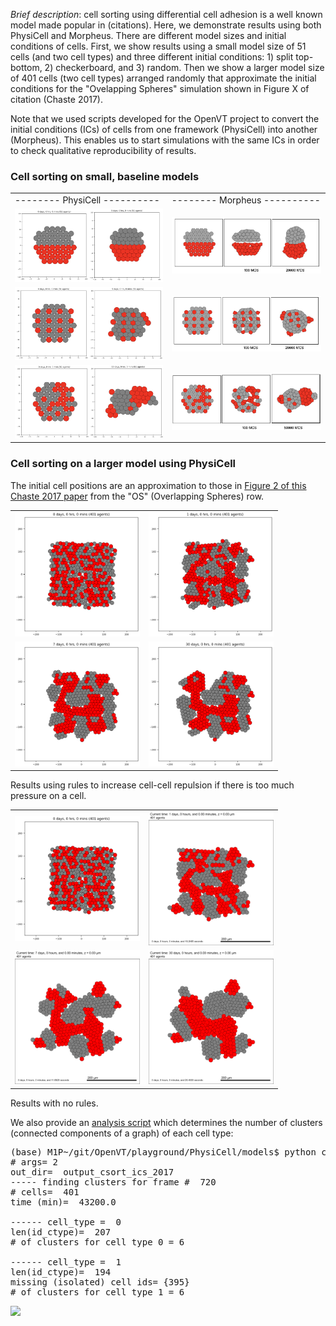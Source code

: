 *Brief description*: cell sorting using differential cell adhesion is a well known model made popular in (citations). Here, we demonstrate results using both PhysiCell and Morpheus. There are different model sizes and initial conditions of cells. First, we show results using a small model size of 51 cells (and two cell types) and three different initial conditions: 1) split top-bottom, 2) checkerboard, and 3) random. Then we show a larger model size of 401 cells (two cell types) arranged randomly that approximate the initial conditions for the "Ovelapping Spheres" simulation shown in Figure X of citation (Chaste 2017).

Note that we used scripts developed for the OpenVT project to convert the initial conditions (ICs) of cells from one framework (PhysiCell) into another (Morpheus). This enables us to start simulations with the same ICs in order to check qualitative reproducibility of results.

### Cell sorting on small, baseline models
<table>
  <tr>
    <td>--------  PhysiCell  ----------</td><td>--------  Morpheus  ----------</td>
   </tr> 
  <tr>
    <td> <img src="./csort_top_bot_small_pc.png" width = 360px></td>
    <td> <img src="./csort_top_bot_small_morpheus.png" width = 360px></td>
   </tr> 
   <tr>
     <td> <img src="./csort_checker_small_pc.png" width = 360px></td>
     <td> <img src="./csort_checker_small_morpheus.png" width = 360px></td>
   </tr>
   <tr>
     <td> <img src="./csort_random_small_pc.png" width = 360px></td>
     <td> <img src="./csort_random_small_morpheus.png" width = 360px></td>
   </tr>
</table>

### Cell sorting on a larger model using PhysiCell
The initial cell positions are an approximation to those in [Figure 2 of this Chaste 2017 paper](https://journals.plos.org/ploscompbiol/article/figure?id=10.1371/journal.pcbi.1005387.g002) from the "OS" (Overlapping Spheres) row.
<table>
  <tr>
    <td> <img src="./physicell/m2017_t0.png" width = 200px></td>
    <td><img src="./physicell/m2017_1day.png" width = 200px></td>
   </tr> 
   <tr>
      <td><img src="./physicell/m2017_7days.png" width = 200px></td>
      <td><img src="./physicell/m2017_30days.png" width = 200px></td>
  </tr>
</table>
Results using rules to increase cell-cell repulsion if there is too much pressure on a cell.
<p>
  
<table>
  <tr>
    <td> <img src="./physicell/m2017_t0.png" width = 200px></td>
    <td><img src="./physicell/p2017_1day.png" width = 200px></td>
   </tr> 
   <tr>
      <td><img src="./physicell/p2017_7days.png" width = 200px></td>
      <td><img src="./physicell/p2017_30days.png" width = 200px></td>
  </tr>
</table>
Results with no rules.
<p>


We also provide an [analysis script](https://github.com/OpenVT/playground/blob/main/PhysiCell/models/ctypes_graph.py) which determines the number of clusters (connected components of a graph) of each cell type:
<pre>
(base) M1P~/git/OpenVT/playground/PhysiCell/models$ python ctypes_graph.py output_csort_ics_2017
# args= 2
out_dir=  output_csort_ics_2017
----- finding clusters for frame #  720
# cells=  401
time (min)=  43200.0

------ cell_type =  0
len(id_ctype)=  207
# of clusters for cell type 0 = 6

------ cell_type =  1
len(id_ctype)=  194
missing (isolated) cell ids= {395}
# of clusters for cell type 1 = 6
</pre>

<img src="./csort.gif">

